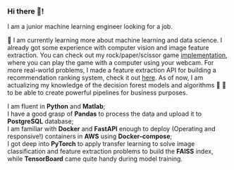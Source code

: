 ### Hi there :wave:!

I am a junior machine learning engineer looking for a job. 

🌱 I am currently learning more about machine learning and data science. I already got some experience with computer vision and image feature extraction. You can check out my rock/paper/scissor game [implementation](https://github.com/WitnessOfThe/computer-vision-rock-paper-scissors), where you can play the game with a computer using your webcam. For more real-world problems, I made a feature extraction API for building a recommendation ranking system, check it out [here](https://github.com/WitnessOfThe/facebook-marketplaces-recommendation-ranking-system).
As of now, I am actualizing my knowledge of the decision forest models and algorithms  :evergreen_tree: :deciduous_tree: to be able to create powerful pipelines for business purposes.

I am fluent in **Python** and **Matlab**; <br />
I have a good grasp of **Pandas** to process the data and upload it to **PostgreSQL** database; <br />
I am familiar with **Docker** and **FastAPI** enough to deploy (Operating and responsive!) containers in **AWS** using **Docker-compose**; <br />
I got deep into **PyTorch** to apply transfer learning to solve image classification and feature extraction problems to build the **FAISS** index, while **TensorBoard** came quite handy during model training.

<!--
**WitnessOfThe/WitnessOfThe** is a ✨ _special_ ✨ repository because its `README.md` (this file) appears on your GitHub profile.

Here are some ideas to get you started:

- 🔭 I’m currently working on ...
- 🌱 I’m currently learning ...
- 👯 I’m looking to collaborate on ...
- 🤔 I’m looking for help with ...
- 💬 Ask me about ...
- 📫 How to reach me: ...
- 😄 Pronouns: ...
- ⚡ Fun fact: ...
-->

